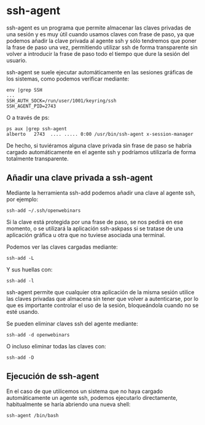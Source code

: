 # ssh-agent

ssh-agent es un programa que permite almacenar las claves privadas de
una sesión y es muy útil cuando usamos claves con frase de paso, ya
que podemos añadir la clave privada al agente ssh y sólo tendremos que
poner la frase de paso una vez, permitiendo utilizar ssh de forma 
transparente sin volver a introducir la frase de paso todo el tiempo
que dure la sesión del usuario.

ssh-agent se suele ejecutar automáticamente en las sesiones gráficas
de los sistemas, como podemos verificar mediante:

```
env |grep SSH
...
SSH_AUTH_SOCK=/run/user/1001/keyring/ssh
SSH_AGENT_PID=2743
```

O a través de ps:

```
ps aux |grep ssh-agent
alberto   2743  .... ..... 0:00 /usr/bin/ssh-agent x-session-manager
```

De hecho, si tuviéramos alguna clave privada sin frase de paso se
habría cargado automáticamente en el agente ssh y podríamos utilizarla
de forma totalmente transparente.

## Añadir una clave privada a ssh-agent

Mediante la herramienta ssh-add podemos añadir una clave al agente
ssh, por ejemplo:

```
ssh-add ~/.ssh/openwebinars
```

Si la clave está protegida por una frase de paso, se nos pedirá en ese
momento, o se utilizará la aplicación ssh-askpass si se tratase de una
aplicación gráfica u otra que no tuviese asociada una terminal.

Podemos ver las claves cargadas mediante:

```
ssh-add -L
```

Y sus huellas con:

```
ssh-add -l
```

ssh-agent permite que cualquier otra aplicación de la misma sesión
utilice las claves privadas que almacena sin tener que volver a
autenticarse, por lo que es importante controlar el uso de la sesión,
bloqueándola cuando no se esté usando.

Se pueden eliminar claves ssh del agente mediante:

```
ssh-add -d openwebinars
```

O incluso eliminar todas las claves con:

```
ssh-add -D
```

## Ejecución de ssh-agent

En el caso de que utilicemos un sistema que no haya cargado
automáticamente un agente ssh, podemos ejecutarlo directamente,
habitualmente se haría abriendo una nueva shell:

```
ssh-agent /bin/bash
```

